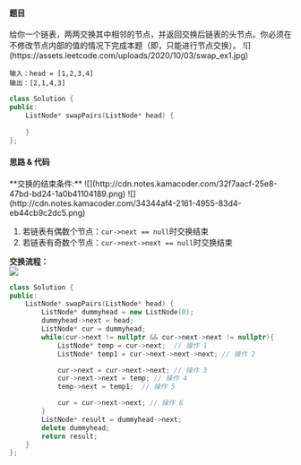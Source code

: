 <h4 id="cIGf1">题目</h4>
给你一个链表，两两交换其中相邻的节点，并返回交换后链表的头节点。你必须在不修改节点内部的值的情况下完成本题（即，只能进行节点交换）。  
![](https://assets.leetcode.com/uploads/2020/10/03/swap_ex1.jpg)

```plain
输入：head = [1,2,3,4]
输出：[2,1,4,3]
```

```cpp
class Solution {
public:
    ListNode* swapPairs(ListNode* head) {
        
    }
};
```

<h4 id="RkBDA">思路 & 代码</h4>
**交换的结束条件:**  
![](http://cdn.notes.kamacoder.com/32f7aacf-25e8-47bd-bd24-1a0b41104189.png)  
![](http://cdn.notes.kamacoder.com/34344af4-2161-4955-83d4-eb44cb9c2dc5.png)

1. 若链表有偶数个节点：`cur->next == null`时交换结束
2. 若链表有奇数个节点：`cur->next->next == null`时交换结束

**交换流程：**  
![](http://cdn.notes.kamacoder.com/ce837200-2044-40ff-bf31-2907113caab3.png)

```cpp
class Solution {
public:
    ListNode* swapPairs(ListNode* head) {
        ListNode* dummyhead = new ListNode(0);
        dummyhead->next = head;
        ListNode* cur = dummyhead;
        while(cur->next != nullptr && cur->next->next != nullptr){
            ListNode* temp = cur->next;  // 操作 1 
            ListNode* temp1 = cur->next->next->next; // 操作 2

            cur->next = cur->next->next; // 操作 3
            cur->next->next = temp; // 操作 4
            temp->next = temp1;  // 操作 5

            cur = cur->next->next; // 操作 6
        }
        ListNode* result = dummyhead->next;
        delete dummyhead;
        return result;
    }
};
```

